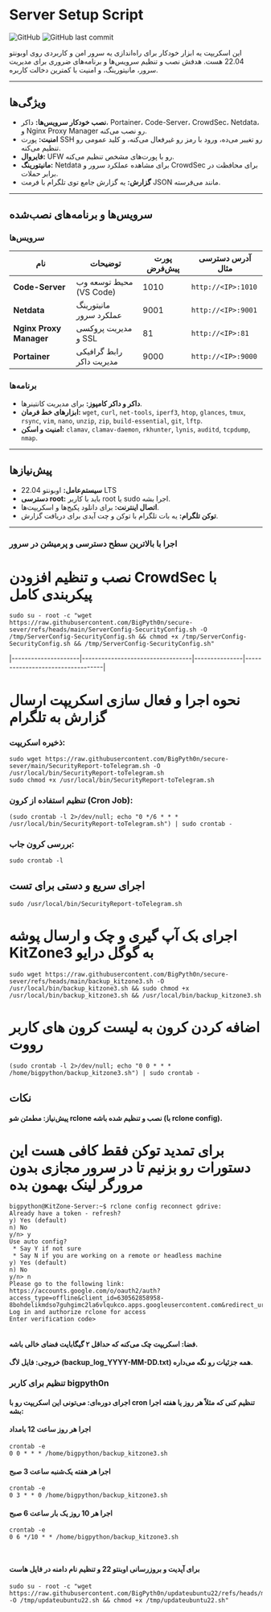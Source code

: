 # Server Setup Script

![GitHub](https://img.shields.io/github/license/YourUsername/secure-sever) ![GitHub last commit](https://img.shields.io/github/last-commit/BigPyth0n/secure-sever)

این اسکریپت یه ابزار خودکار برای راه‌اندازی یه سرور امن و کاربردی روی اوبونتو 22.04 هست. هدفش نصب و تنظیم سرویس‌ها و برنامه‌های ضروری برای مدیریت سرور، مانیتورینگ، و امنیت با کمترین دخالت کاربره.

---

## ویژگی‌ها
- **نصب خودکار سرویس‌ها:** داکر، Portainer، Code-Server، CrowdSec، Netdata، و Nginx Proxy Manager رو نصب می‌کنه.
- **امنیت:** پورت SSH رو تغییر می‌ده، ورود با رمز رو غیرفعال می‌کنه، و کلید عمومی رو تنظیم می‌کنه.
- **فایروال:** UFW رو با پورت‌های مشخص تنظیم می‌کنه.
- **مانیتورینگ:** Netdata برای مشاهده عملکرد سرور و CrowdSec برای محافظت در برابر حملات.
- **گزارش:** یه گزارش جامع توی تلگرام با فرمت JSON مانند می‌فرسته.

---

## سرویس‌ها و برنامه‌های نصب‌شده
### سرویس‌ها
| نام                | توضیحات                          | پورت پیش‌فرض | آدرس دسترسی مثال                |
|---------------------|----------------------------------|---------------|----------------------------------|
| **Code-Server**     | محیط توسعه وب (VS Code)         | 1010          | `http://<IP>:1010`             |
| **Netdata**         | مانیتورینگ عملکرد سرور          | 9001          | `http://<IP>:9001`             |
| **Nginx Proxy Manager** | مدیریت پروکسی و SSL         | 81            | `http://<IP>:81`              |
| **Portainer**       | رابط گرافیکی مدیریت داکر       | 9000          | `http://<IP>:9000`             |

### برنامه‌ها
- **داکر و داکر کامپوز:** برای مدیریت کانتینرها.
- **ابزارهای خط فرمان:** `wget`, `curl`, `net-tools`, `iperf3`, `htop`, `glances`, `tmux`, `rsync`, `vim`, `nano`, `unzip`, `zip`, `build-essential`, `git`, `lftp`.
- **امنیت و اسکن:** `clamav`, `clamav-daemon`, `rkhunter`, `lynis`, `auditd`, `tcpdump`, `nmap`.

---

## پیش‌نیازها
- **سیستم‌عامل:** اوبونتو 22.04 LTS
- **دسترسی root:** باید با کاربر root یا sudo اجرا بشه.
- **اتصال اینترنت:** برای دانلود پکیج‌ها و اسکریپت‌ها.
- **توکن تلگرام:** یه بات تلگرام با توکن و چت آیدی برای دریافت گزارش.

---







### اجرا با بالاترین سطح دسترسی و پرمیشن در سرور


# نصب و تنظیم افزودن CrowdSec با پیکربندی کامل

```
sudo su - root -c "wget https://raw.githubusercontent.com/BigPyth0n/secure-sever/refs/heads/main/ServerConfig-SecurityConfig.sh -O /tmp/ServerConfig-SecurityConfig.sh && chmod +x /tmp/ServerConfig-SecurityConfig.sh && /tmp/ServerConfig-SecurityConfig.sh"
```
|---------------------|----------------------------------|---------------|----------------------------------|

# نحوه اجرا و فعال سازی اسکریپت ارسال گزارش به تلگرام
### ذخیره اسکریپت:

```
sudo wget https://raw.githubusercontent.com/BigPyth0n/secure-sever/main/SecurityReport-toTelegram.sh -O /usr/local/bin/SecurityReport-toTelegram.sh
sudo chmod +x /usr/local/bin/SecurityReport-toTelegram.sh
```

### تنظیم استفاده از کرون (Cron Job):

```
(sudo crontab -l 2>/dev/null; echo "0 */6 * * * /usr/local/bin/SecurityReport-toTelegram.sh") | sudo crontab -
```
### بررسی کرون جاب:


```
sudo crontab -l
```
## اجرای سریع و دستی برای تست
```
sudo /usr/local/bin/SecurityReport-toTelegram.sh
```


# اجرای بک آپ گیری و چک و ارسال پوشه KitZone3 به گوگل درایو
```
sudo wget https://raw.githubusercontent.com/BigPyth0n/secure-sever/refs/heads/main/backup_kitzone3.sh -O /usr/local/bin/backup_kitzone3.sh && sudo chmod +x /usr/local/bin/backup_kitzone3.sh && /usr/local/bin/backup_kitzone3.sh
```



# اضافه کردن کرون به لیست کرون های کاربر رووت
```
(sudo crontab -l 2>/dev/null; echo "0 0 * * * /home/bigpython/backup_kitzone3.sh") | sudo crontab -
```


## نکات
#### پیش‌نیاز: مطمئن شو rclone نصب و تنظیم شده باشه (با rclone config).
# برای تمدید توکن فقط کافی هست این دستورات رو بزنیم تا در سرور مجازی بدون مرورگر لینک بهمون بده
```
bigpython@KitZone-Server:~$ rclone config reconnect gdrive:
Already have a token - refresh?
y) Yes (default)
n) No
y/n> y
Use auto config?
 * Say Y if not sure
 * Say N if you are working on a remote or headless machine
y) Yes (default)
n) No
y/n> n
Please go to the following link: https://accounts.google.com/o/oauth2/auth?access_type=offline&client_id=630562858958-8bohdelikmdso7guhgimc2la6vlqukco.apps.googleusercontent.com&redirect_uri=urn%3Aietf%3Awg%3Aoauth%3A2.0%3Aoob&response_type=code&scope=https%3A%2F%2Fwww.googleapis.com%2Fauth%2Fdrive&state=*************
Log in and authorize rclone for access
Enter verification code>


```
#### فضا: اسکریپت چک می‌کنه که حداقل ۲ گیگابایت فضای خالی باشه.
#### خروجی: فایل لاگ (backup_log_YYYY-MM-DD.txt) همه جزئیات رو نگه می‌داره.

### تنظیم برای کاربر bigpyth0n
#### اجرای دوره‌ای: می‌تونی این اسکریپت رو با cron تنظیم کنی که مثلاً هر روز یا هفته اجرا بشه:


#### اجرا هر روز ساعت 12 بامداد

```
crontab -e
0 0 * * * /home/bigpython/backup_kitzone3.sh
```

#### اجرا هر هفته یک‌شنبه ساعت 3 صبح

```
crontab -e
0 3 * * 0 /home/bigpython/backup_kitzone3.sh
```

#### اجرا هر 10 روز یک بار ساعت 6 صبح


```
crontab -e
0 6 */10 * * /home/bigpython/backup_kitzone3.sh
```









```
```
```
```

#### برای آپدیت و بروزرسانی اوبنتو 22 و تنظیم نام دامنه در فایل هاست


```
sudo su - root -c "wget https://raw.githubusercontent.com/BigPyth0n/updateubuntu22/refs/heads/main/main.sh -O /tmp/updateubuntu22.sh && chmod +x /tmp/updateubuntu22.sh"
```

